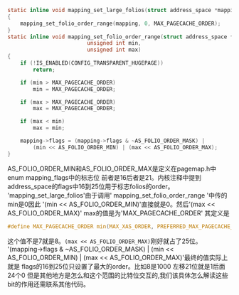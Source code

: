```C
static inline void mapping_set_large_folios(struct address_space *mapping)
{
	mapping_set_folio_order_range(mapping, 0, MAX_PAGECACHE_ORDER);
}
static inline void mapping_set_folio_order_range(struct address_space *mapping,
						 unsigned int min,
						 unsigned int max)
{
	if (!IS_ENABLED(CONFIG_TRANSPARENT_HUGEPAGE))
		return;

	if (min > MAX_PAGECACHE_ORDER)
		min = MAX_PAGECACHE_ORDER;

	if (max > MAX_PAGECACHE_ORDER)
		max = MAX_PAGECACHE_ORDER;

	if (max < min)
		max = min;

	mapping->flags = (mapping->flags & ~AS_FOLIO_ORDER_MASK) |
		(min << AS_FOLIO_ORDER_MIN) | (max << AS_FOLIO_ORDER_MAX);
}
```
AS_FOLIO_ORDER_MIN和AS_FOLIO_ORDER_MAX是定义在pagemap.h中enum mapping_flags中的标志位
前者是16后者是21。内核注释中提到address_space的flags中16到25位用于标志folios的order。
'mapping_set_large_folios'由于调用' mapping_set_folio_order_range '中传的min是0因此
'(min << AS_FOLIO_ORDER_MIN)'直接就是0。然后'(max << AS_FOLIO_ORDER_MAX)'
max的值是为'MAX_PAGECACHE_ORDER'
其定义是
```C
#define MAX_PAGECACHE_ORDER	min(MAX_XAS_ORDER, PREFERRED_MAX_PAGECACHE_ORDER)
```
这个值不是7就是8。`(max << AS_FOLIO_ORDER_MAX)`刚好就占了25位。
'(mapping->flags & ~AS_FOLIO_ORDER_MASK) |
		(min << AS_FOLIO_ORDER_MIN) | (max << AS_FOLIO_ORDER_MAX)'最终的值实际上就是
flags的16到25位只设置了最大的order。比如8是1000 左移21位就是1后面24个0
但是其他地方是怎么和这个范围的比特位交互的,我们该具体怎么解读这些bit的作用还需联系其他代码。
